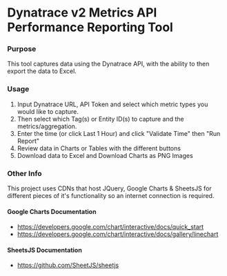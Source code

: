 # Dynatrace v2 Metrics API Performance Reporting Tool

### Purpose
  This tool captures data using the Dynatrace API, with the ability to then export the data to Excel.

### Usage
  1. Input Dynatrace URL, API Token and select which metric types you would like to capture.
  2. Then select which Tag(s) or Entity ID(s) to capture and the metrics/aggregation. 
  3. Enter the time (or click Last 1 Hour) and click "Validate Time" then "Run Report"
  4. Review data in Charts or Tables with the different buttons
  5. Download data to Excel and Download Charts as PNG Images

### Other Info
This project uses CDNs that host JQuery, Google Charts & SheetsJS for different pieces of it's functionality so an internet connection is required. 

#### Google Charts Documentation
- https://developers.google.com/chart/interactive/docs/quick_start
- https://developers.google.com/chart/interactive/docs/gallery/linechart

#### SheetsJS Documentation
- https://github.com/SheetJS/sheetjs
